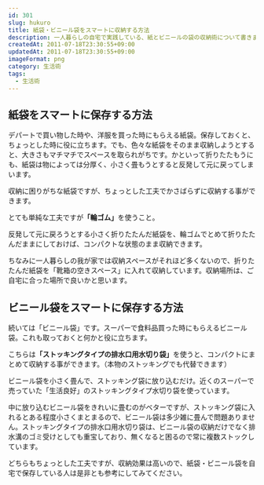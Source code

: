 ```yaml
---
id: 301
slug: hukuro
title: 紙袋・ビニール袋をスマートに収納する方法
description: 一人暮らしの自宅で実践している、紙とビニールの袋の収納術について書きます。
createdAt: 2011-07-18T23:30:55+09:00
updatedAt: 2011-07-18T23:30:55+09:00
imageFormat: png
category: 生活術
tags:
  - 生活術
---
```


## 紙袋をスマートに保存する方法

デパートで買い物した時や、洋服を買った時にもらえる紙袋。保存しておくと、ちょっとした時に役に立ちます。でも、色々な紙袋をそのまま収納しようとすると、大きさもマチマチでスペースを取られがちです。かといって折りたたもうにも、紙袋は物によっては分厚く、小さく畳もうとすると反発して元に戻ってしまいます。

収納に困りがちな紙袋ですが、ちょっとした工夫でかさばらずに収納する事ができます。

とても単純な工夫ですが<strong>「輪ゴム」</strong>を使うこと。

反発して元に戻ろうとする小さく折りたたんだ紙袋を、輪ゴムでとめて折りたたんだままにしておけば、コンパクトな状態のまま収納できます。

<app-photo-image article-id="301" img-file-name="20110718_kami_1.jpg" caption="紙袋を輪ゴムでとめる"></app-photo-image>

ちなみに一人暮らしの我が家では収納スペースがそれほど多くないので、折りたたんだ紙袋を「靴箱の空きスペース」に入れて収納しています。収納場所は、ご自宅に合った場所で良いかと思います。

<app-photo-image article-id="301" img-file-name="20110718_kami_2.jpg" caption="紙袋は靴箱で保存"></app-photo-image>

## ビニール袋をスマートに保存する方法

続いては「ビニール袋」です。スーパーで食料品買った時にもらえるビニール袋。これも取っておくと何かと役に立ちます。

こちらは<strong>「ストッキングタイプの排水口用水切り袋」</strong>を使うと、コンパクトにまとめて収納する事ができます。（本物のストッキングでも代替できます）

ビニール袋を小さく畳んで、ストッキング袋に放り込むだけ。近くのスーパーで売っていた「生活良好」のストッキングタイプ水切り袋を使っています。

<app-photo-image article-id="301" img-file-name="20110718_bini_1.jpg" caption="ストッキングタイプの水切り袋でまとめる"></app-photo-image>

中に放り込むビニール袋をきれいに畳むのがベターですが、ストッキング袋に入れるとある程度小さくまとまるので、ビニール袋は多少雑に畳んで問題ありません。ストッキングタイプの排水口用水切り袋は、ビニール袋の収納だけでなく排水溝のゴミ受けとしても重宝しており、無くなると困るので常に複数ストックしています。

どちらもちょっとした工夫ですが、収納効果は高いので、紙袋・ビニール袋を自宅で保存している人は是非とも参考にしてみてください。
